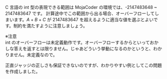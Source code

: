 C 言語の int 型の表現できる範囲は MojaCoder の環境では、-2147483648 ~ 2147483647 です。
計算途中でこの範囲から出る場合、オーバーフローしてしまいます。$A + B + C$ が 2147483647 を超えるように適当な値を選ぶとよいです。制約を満たすように注意しましょう。

※注意  
int のオーバーフローは未定義動作です。オーバーフローするからといっておかしな答えを返すとは限りません。じゃあどういう挙動になるのかというと、わかりません。未定義なので。

正直ジャッジの正しさも保証できないのですが、わかりやすい例としてこの問題を作成しました。
